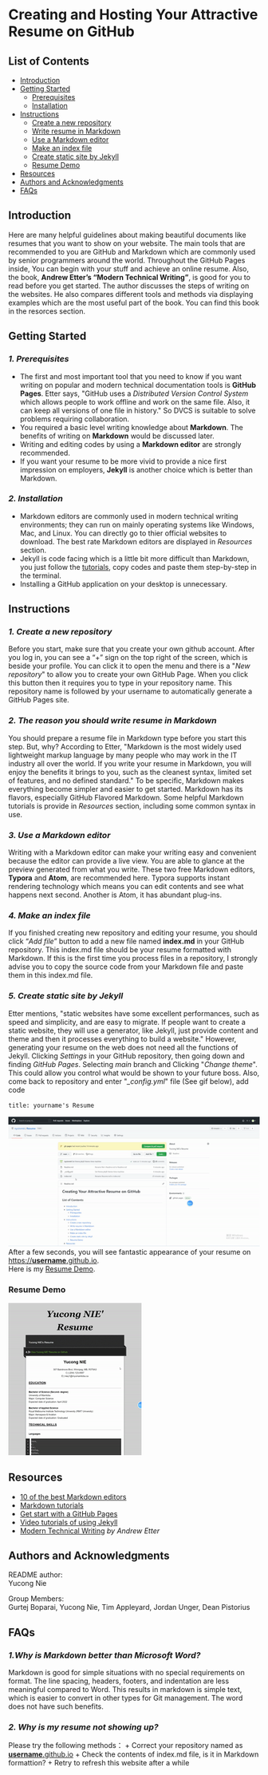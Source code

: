 # **Creating and Hosting Your Attractive Resume on GitHub**

## **List of Contents**
+ [Introduction](#introduction)
+ [Getting Started](#getting-started)  
  + [Prerequisites](#prerequisites)
  + [Installation](#installation)
+ [Instructions](#instructions)  
  + [Create a new repository](#1-create-a-new-repository)
  + [Write resume in Markdown](#2-Write-resume-in-markdown)
  + [Use a Markdown editor](#3-use-a-markdown-editor)
  + [Make an index file](#4-make-an-index-file)
  + [Create static site by Jekyll](#5-create-static-site-by-Jekyll)
  + [Resume Demo](#resume-demo)
+ [Resources](#resources)
+ [Authors and Acknowledgments](#authors-and-acknowledgments)
+ [FAQs](#faqs)

## **Introduction**
Here are many helpful guidelines about making beautiful documents like resumes that you want to show on your website. The main tools that are recommended to you are GitHub and Markdown which are commonly used by senior programmers around the world. Throughout the GitHub Pages inside, You can begin with your stuff and achieve an online resume. Also, the book, **Andrew Etter’s “Modern Technical Writing”**, is good for you to read before you get started. The author discusses the steps of writing on the websites. He also compares different tools and methods via displaying examples which are the most useful part of the book. You can find this book in the resorces section.

## **Getting Started**

### *1. Prerequisites*

+ The first and most important tool that you need to know if you want writing on popular and modern technical documentation tools is **GitHub Pages**. Etter says, "GitHub uses a *Distributed Version Control System* which allows people to work offline and work on the same file. Also, it can keep all versions of one file in history." So DVCS is suitable to solve problems requiring collaboration.
+ You required a basic level writing knowledge about **Markdown**. The benefits of writing on **Markdown** would be discussed later.  
+ Writing and editing codes by using a **Markdown editor** are strongly recommended.  
+ If you want your resume to be more vivid to provide a nice first impression on employers, **Jekyll** is another choice which is better than Markdown.

### *2. Installation*

+ Markdown editors are commonly used in modern technical writing  environments; they can run on mainly operating systems like Windows, Mac, and Linux. You can directly go to thier official websites to download. The best rate Markdown editors are displayed in *Resources* section.
+ Jekyll is code facing which is a little bit more difficult than Markdown, you just follow the [tutorials](https://jekyllrb.com/), copy codes and paste them step-by-step in the terminal.
+ Installing a GitHub application on your desktop is unnecessary.


## **Instructions**

### *1. Create a new repository*
Before you start, make sure that you create your own github account. After you log in, you can see a “+” sign on the top right of the screen, which is beside your profile. You can click it to open the menu and  there is a "*New repository*" to allow you to create your own GitHub Page. When you click this button then it requires you to type in your repository name. This repository name is followed by your username to automatically generate a GitHub Pages site.  

### *2. The reason you should write resume in Markdown*
You should prepare a resume file in Markdown type before you start this step. But, why? According to Etter, "Markdown is the most widely used lightweight markup language by many people who may work in the IT industry all over the world. If you write your resume in Markdown, you will enjoy the benefits it brings to you, such as the cleanest syntax, limited set of features, and no defined standard." To be specific, Markdown makes everything become simpler and easier to get started. Markdown has its flavors, especially GitHub Flavored Markdown. Some helpful Markdown tutorials is provide in *Resources* section, including some common syntax in use.
 
### *3. Use a Markdown editor*
Writing with a Markdown editor can make your writing easy and convenient because the editor can provide a live view. You are able to glance at the preview generated from what you write. These two free Markdown editors, **Typora** and **Atom**, are recommended here. Typora supports instant rendering technology which means you can edit contents and see what happens next second. Another is Atom, it has abundant plug-ins.
 
### *4. Make an index file*
If you finished creating new repository and editing your resume, you should click “*Add file*” button to add a new file named **index.md** in your GitHub repository. This index.md file should be your resume formatted with Markdown. If this is the first time you process files in a repository, I strongly advise you to copy the source code from your Markdown file and paste them in this index.md file.


### *5. Create static site by Jekyll*
Etter mentions, "static websites have some excellent performances, such as speed and simplicity, and are easy to migrate. If people want to create a static website, they will use a generator, like Jekyll, just provide content and theme and then it processes everything to build a website." However,  generating your resume on the web does not need all the functions of Jekyll. Clicking *Settings* in your GitHub repository, then going down and finding *GitHub Pages*. Selecting *main* branch and Clicking "*Change theme*". This could allow you control what would be shown to your future boss. Also, come back to repository and enter "*_config.yml*" file (See gif below), add code
```
title: yourname's Resume
```
![Adding Code Title](https://github.com/nycinrmit/Resume/blob/f6d3299c5db458d36142a29de4826b7ccb110c4a/Adding%20Code.gif)  
After a few seconds, you will see fantastic appearance of your resume on <u> https://**username**.github.io</u>.  
Here is my [Resume Demo](https://nycinrmit.github.io/Resume/).

### Resume Demo
![Sample Resume Demo](https://github.com/nycinrmit/Resume/blob/1ff8fa4b147fc33af319331b197b6b76771542aa/Resume%20Demo.gif)

## **Resources**
+ [10 of the best Markdown editors](https://www.shopify.com/partners/blog/10-of-the-best-markdown-editors)
+ [Markdown tutorials](https://www.markdowntutorial.com/)
+ [Get start with a GitHub Pages](https://pages.github.com/)
+ [Video tutorials of using Jekyll](https://www.youtube.com/playlist?list=PLLAZ4kZ9dFpOPV5C5Ay0pHaa0RJFhcmcB)
+ [Modern Technical Writing](https://www.amazon.ca/gp/product/B01A2QL9SS/) *by Andrew Etter*

## **Authors and Acknowledgments**
README author:  
Yucong Nie  

Group Members:  
Gurtej Boparai, Yucong Nie,  Tim Appleyard,  Jordan Unger, Dean Pistorius


## **FAQs**
### *1.Why is Markdown better than Microsoft Word?* 

Markdown is good for simple situations with no special requirements on format. The line spacing, headers, footers, and indentation are less meaningful compared to Word. This results in markdown is simple text, which is easier to convert in other types for Git management. The word does not have such benefits.


### *2. Why is my resume not showing up?*  

Please try the following methods：
    + Correct your repository named as <u>**username**.github.io</u>
    + Check the contents of index.md file, is it in Markdown formattion?
    + Retry to refresh this website after a while
